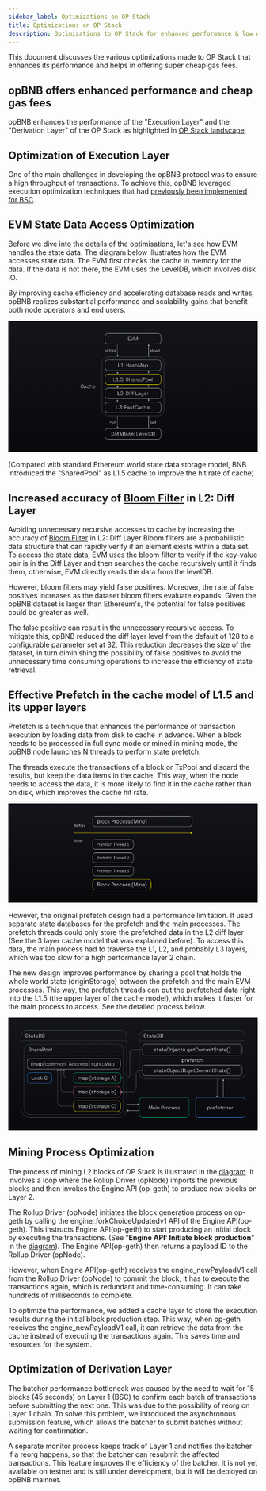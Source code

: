 ```yaml
---
sidebar_label: Optimizations on OP Stack
title: Optimizations on OP Stack
description: Optimizations to OP Stack for enhanced performance & low gas fees
---
```


This document discusses the various optimizations made to OP Stack that enhances its performance and helps in offering super cheap gas fees.

## opBNB offers enhanced performance and cheap gas fees

opBNB enhances the performance of the "Execution Layer" and the "Derivation Layer" of the OP Stack as highlighted in [OP Stack landscape](https://stack.optimism.io/docs/understand/landscape/?ref=binance.ghost.io#existing-landscape).

## Optimization of Execution Layer

One of the main challenges in developing the opBNB protocol was to ensure a high throughput of transactions. To achieve this, opBNB leveraged execution optimization techniques that had [previously been implemented for BSC](https://nodereal.io/blog/en/bnb-smart-chain-performance-anatomy-series-chapter-ii-99-cache-hit-rate/?ref=binance.ghost.io).

## EVM State Data Access Optimization
Before we dive into the details of the optimisations, let's see how EVM handles the state data. The diagram below illustrates how the EVM accesses state data. The EVM first checks the cache in memory for the data. If the data is not there, the EVM uses the LevelDB, which involves disk IO.

By improving cache efficiency and accelerating database reads and writes, opBNB realizes substantial performance and scalability gains that benefit both node operators and end users.

![evm-state-data-access-optimization](../../static/img/evm-state-data-access-optimization.png)

(Compared with standard Ethereum world state data storage model, BNB introduced the “SharedPool” as L1.5 cache to improve the hit rate of cache)

## Increased accuracy of [Bloom Filter](https://en.wikipedia.org/wiki/Bloom_filter?ref=binance.ghost.io) in L2: Diff Layer

Avoiding unnecessary recursive accesses to cache by increasing the accuracy of [Bloom Filter](https://en.wikipedia.org/wiki/Bloom_filter?ref=binance.ghost.io) in L2: Diff Layer
Bloom filters are a probabilistic data structure that can rapidly verify if an element exists within a data set. To access the state data, EVM uses the bloom filter to verify if the key-value pair is in the Diff Layer and then searches the cache recursively until it finds them, otherwise, EVM directly reads the data from the levelDB.

However, bloom filters may yield false positives. Moreover, the rate of false positives increases as the dataset bloom filters evaluate expands. Given the opBNB dataset is larger than Ethereum's, the potential for false positives could be greater as well.

The false positive can result in the unnecessary recursive access. To mitigate this, opBNB reduced the diff layer level from the default of 128 to a configurable parameter set at 32. This reduction decreases the size of the dataset, in turn diminishing the possibility of false positives to avoid the unnecessary time consuming operations to increase the efficiency of state retrieval.

## Effective Prefetch in the cache model of L1.5 and its upper layers
Prefetch is a technique that enhances the performance of transaction execution by loading data from disk to cache in advance. When a block needs to be processed in full sync mode or mined in mining mode, the opBNB node launches N threads to perform state prefetch.

The threads execute the transactions of a block or TxPool and discard the results, but keep the data items in the cache. This way, when the node needs to access the data, it is more likely to find it in the cache rather than on disk, which improves the cache hit rate.

![](../../static/img/prefetch.png)

However, the original prefetch design had a performance limitation. It used separate state databases for the prefetch and the main processes. The prefetch threads could only store the prefetched data in the L2 diff layer (See the 3 layer cache model that was explained before). To access this data, the main process had to traverse the L1, L2, and probably L3 layers, which was too slow for a high performance layer 2 chain.

The new design improves performance by sharing a pool that holds the whole world state (originStorage) between the prefetch and the main EVM processes. This way, the prefetch threads can put the prefetched data right into the L1.5 (the upper layer of the cache model), which makes it faster for the main process to access. See the detailed process below.

![pool-sharing](../../static/img/pool-sharing.png)

## Mining Process Optimization
The process of mining L2 blocks of OP Stack is illustrated in the [diagram](https://github.com/ethereum-optimism/optimism/blob/33741760adce92c8bdf61f693058144bb6986e30/specs/assets/engine.svg?ref=binance.ghost.io). It involves a loop where the Rollup Driver (opNode) imports the previous blocks and then invokes the Engine API (op-geth) to produce new blocks on Layer 2.

The Rollup Driver (opNode) initiates the block generation process on op-geth by calling the engine_forkChoiceUpdatedv1 API of the Engine API(op-geth). This instructs Engine API(op-geth) to start producing an initial block by executing the transactions. (See “**Engine API: Initiate block production**” in the [diagram](https://github.com/ethereum-optimism/optimism/blob/33741760adce92c8bdf61f693058144bb6986e30/specs/assets/engine.svg?ref=binance.ghost.io)). The Engine API(op-geth) then returns a payload ID to the Rollup Driver (opNode).

However, when Engine API(op-geth) receives the engine_newPayloadV1 call from the Rollup Driver (opNode) to commit the block, it has to execute the transactions again, which is redundant and time-consuming. It can take hundreds of milliseconds to complete.

To optimize the performance, we added a cache layer to store the execution results during the initial block production step. This way, when op-geth receives the engine_newPayloadV1 call, it can retrieve the data from the cache instead of executing the transactions again. This saves time and resources for the system.

## Optimization of Derivation Layer

The batcher performance bottleneck was caused by the need to wait for 15 blocks (45 seconds) on Layer 1 (BSC) to confirm each batch of transactions before submitting the next one. This was due to the possibility of reorg on Layer 1 chain. To solve this problem, we introduced the asynchronous submission feature, which allows the batcher to submit batches without waiting for confirmation.

A separate monitor process keeps track of Layer 1 and notifies the batcher if a reorg happens, so that the batcher can resubmit the affected transactions. This feature improves the efficiency of the batcher. It is not yet available on testnet and is still under development, but it will be deployed on opBNB mainnet.